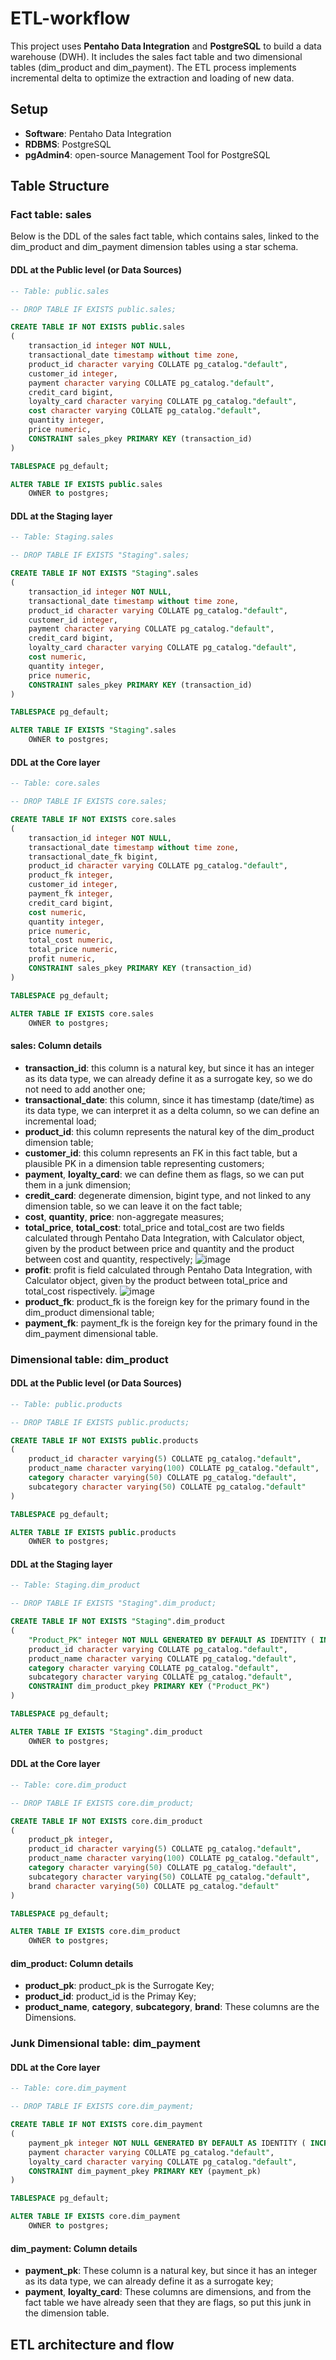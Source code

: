 # ETL-workflow
This project uses **Pentaho Data Integration** and **PostgreSQL** to build a data warehouse (DWH). It includes the sales fact table and two dimensional tables (dim_product and dim_payment). The ETL process implements incremental delta to optimize the extraction and loading of new data.

## Setup
* **Software**: Pentaho Data Integration
* **RDBMS**: PostgreSQL
* **pgAdmin4**: open-source Management Tool for PostgreSQL

## Table Structure
### Fact table: sales
Below is the DDL of the sales fact table, which contains sales, linked to the dim_product and dim_payment dimension tables using a star schema.
#### DDL at the Public level (or Data Sources)
```sql
-- Table: public.sales

-- DROP TABLE IF EXISTS public.sales;

CREATE TABLE IF NOT EXISTS public.sales
(
    transaction_id integer NOT NULL,
    transactional_date timestamp without time zone,
    product_id character varying COLLATE pg_catalog."default",
    customer_id integer,
    payment character varying COLLATE pg_catalog."default",
    credit_card bigint,
    loyalty_card character varying COLLATE pg_catalog."default",
    cost character varying COLLATE pg_catalog."default",
    quantity integer,
    price numeric,
    CONSTRAINT sales_pkey PRIMARY KEY (transaction_id)
)

TABLESPACE pg_default;

ALTER TABLE IF EXISTS public.sales
    OWNER to postgres;
```
#### DDL at the Staging layer
```sql
-- Table: Staging.sales

-- DROP TABLE IF EXISTS "Staging".sales;

CREATE TABLE IF NOT EXISTS "Staging".sales
(
    transaction_id integer NOT NULL,
    transactional_date timestamp without time zone,
    product_id character varying COLLATE pg_catalog."default",
    customer_id integer,
    payment character varying COLLATE pg_catalog."default",
    credit_card bigint,
    loyalty_card character varying COLLATE pg_catalog."default",
    cost numeric,
    quantity integer,
    price numeric,
    CONSTRAINT sales_pkey PRIMARY KEY (transaction_id)
)

TABLESPACE pg_default;

ALTER TABLE IF EXISTS "Staging".sales
    OWNER to postgres;
```
#### DDL at the Core layer
```sql
-- Table: core.sales

-- DROP TABLE IF EXISTS core.sales;

CREATE TABLE IF NOT EXISTS core.sales
(
    transaction_id integer NOT NULL,
    transactional_date timestamp without time zone,
    transactional_date_fk bigint,
    product_id character varying COLLATE pg_catalog."default",
    product_fk integer,
    customer_id integer,
    payment_fk integer,
    credit_card bigint,
    cost numeric,
    quantity integer,
    price numeric,
    total_cost numeric,
    total_price numeric,
    profit numeric,
    CONSTRAINT sales_pkey PRIMARY KEY (transaction_id)
)

TABLESPACE pg_default;

ALTER TABLE IF EXISTS core.sales
    OWNER to postgres;
```
#### sales: Column details
* **transaction_id**: this column is a natural key, but since it has an integer as its data type, we can already define it as a surrogate key, so we do not need to add another one;
* **transactional_date**: this column, since it has timestamp (date/time) as its data type, we can interpret it as a delta column, so we can define an incremental load;
* **product_id**: this column represents the natural key of the dim_product dimension table;
* **customer_id**: this column represents an FK in this fact table, but a plausible PK in a dimension table representing customers;
* **payment**, **loyalty_card**: we can define them as flags, so we can put them in a junk dimension;
* **credit_card**: degenerate dimension, bigint type, and not linked to any dimension table, so we can leave it on the fact table;
* **cost**, **quantity**, **price**: non-aggregate measures;
* **total_price**, **total_cost**: total_price and total_cost are two fields calculated through Pentaho Data Integration, with Calculator object, given by the product between price and quantity and the product between cost and quantity, respectively;
![image](https://github.com/user-attachments/assets/6f666c0b-1f86-4644-97b0-0eb2587b4d5c)
* **profit**: profit is field calculated through Pentaho Data Integration, with Calculator object, given by the product between total_price and total_cost rispectively.
![image](https://github.com/user-attachments/assets/c74ec00b-baa1-4a9b-9172-24a378d4705c)
* **product_fk**: product_fk is the foreign key for the primary found in the dim_product dimensional table;
* **payment_fk**: payment_fk is the foreign key for the primary found in the dim_payment dimensional table.

### Dimensional table: dim_product
#### DDL at the Public level (or Data Sources)
```sql
-- Table: public.products

-- DROP TABLE IF EXISTS public.products;

CREATE TABLE IF NOT EXISTS public.products
(
    product_id character varying(5) COLLATE pg_catalog."default",
    product_name character varying(100) COLLATE pg_catalog."default",
    category character varying(50) COLLATE pg_catalog."default",
    subcategory character varying(50) COLLATE pg_catalog."default"
)

TABLESPACE pg_default;

ALTER TABLE IF EXISTS public.products
    OWNER to postgres;
```
#### DDL at the Staging layer
```sql
-- Table: Staging.dim_product

-- DROP TABLE IF EXISTS "Staging".dim_product;

CREATE TABLE IF NOT EXISTS "Staging".dim_product
(
    "Product_PK" integer NOT NULL GENERATED BY DEFAULT AS IDENTITY ( INCREMENT 1 START 1 MINVALUE 1 MAXVALUE 2147483647 CACHE 1 ),
    product_id character varying COLLATE pg_catalog."default",
    product_name character varying COLLATE pg_catalog."default",
    category character varying COLLATE pg_catalog."default",
    subcategory character varying COLLATE pg_catalog."default",
    CONSTRAINT dim_product_pkey PRIMARY KEY ("Product_PK")
)

TABLESPACE pg_default;

ALTER TABLE IF EXISTS "Staging".dim_product
    OWNER to postgres;
```
#### DDL at the Core layer
```sql
-- Table: core.dim_product

-- DROP TABLE IF EXISTS core.dim_product;

CREATE TABLE IF NOT EXISTS core.dim_product
(
    product_pk integer,
    product_id character varying(5) COLLATE pg_catalog."default",
    product_name character varying(100) COLLATE pg_catalog."default",
    category character varying(50) COLLATE pg_catalog."default",
    subcategory character varying(50) COLLATE pg_catalog."default",
    brand character varying(50) COLLATE pg_catalog."default"
)

TABLESPACE pg_default;

ALTER TABLE IF EXISTS core.dim_product
    OWNER to postgres;
```
#### dim_product: Column details
* **product_pk**: product_pk is the Surrogate Key;
* **product_id**: product_id is the Primay Key;
* **product_name**, **category**, **subcategory**, **brand**: These columns are the Dimensions.

### Junk Dimensional table: dim_payment
#### DDL at the Core layer
```sql
-- Table: core.dim_payment

-- DROP TABLE IF EXISTS core.dim_payment;

CREATE TABLE IF NOT EXISTS core.dim_payment
(
    payment_pk integer NOT NULL GENERATED BY DEFAULT AS IDENTITY ( INCREMENT 1 START 1 MINVALUE 1 MAXVALUE 2147483647 CACHE 1 ),
    payment character varying COLLATE pg_catalog."default",
    loyalty_card character varying COLLATE pg_catalog."default",
    CONSTRAINT dim_payment_pkey PRIMARY KEY (payment_pk)
)

TABLESPACE pg_default;

ALTER TABLE IF EXISTS core.dim_payment
    OWNER to postgres;
```
#### dim_payment: Column details
* **payment_pk**: These column is a natural key, but since it has an integer as its data type, we can already define it as a surrogate key;
* **payment**, **loyalty_card**: These columns are dimensions, and from the fact table we have already seen that they are flags, so put this junk in the dimension table.

## ETL architecture and flow
